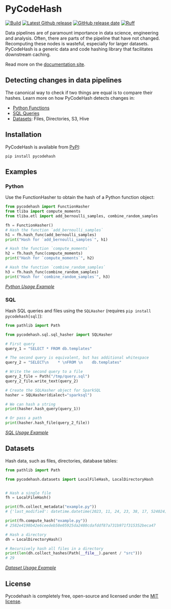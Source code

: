 # PyCodeHash

[![Build](https://github.com/pycodehash/pycodehash/workflows/build/badge.svg)](https://github.com/pycodehash/pycodehash/actions)
[![Latest Github release](https://img.shields.io/github/v/release/pycodehash/pycodehash)](https://github.com/pycodehash/pycodehash/releases)
[![GitHub release date](https://img.shields.io/github/release-date/pycodehash/pycodehash)](https://github.com/pycodehash/pycodehash/releases)
[![Ruff](https://img.shields.io/endpoint?url=https://raw.githubusercontent.com/charliermarsh/ruff/main/assets/badge/v1.json)](https://github.com/astral-sh/ruff)

Data pipelines are of paramount importance in data science, engineering and analysis.
Often, there are parts of the pipeline that have not changed.
Recomputing these nodes is wasteful, especially for larger datasets.
PyCodeHash is a generic data and code hashing library that facilitates downstream caching.

Read more on the [documentation site](https://pycodehash.github.io/pycodehash/).

## Detecting changes in data pipelines

The canonical way to check if two things are equal is to compare their hashes.
Learn more on how PyCodeHash detects changes in:

- [Python Functions](https://pycodehash.github.io/pycodehash/python_functions/)
- [SQL Queries](https://pycodehash.github.io/pycodehash/sql_queries/)
- [Datasets](https://pycodehash.github.io/pycodehash/datasets/): Files, Directories, S3, Hive

## Installation

PyCodeHash is available from [PyPI](https://pypi.org/project/pycodehash/):

```shell
pip install pycodehash
```

## Examples

### Python

Use the FunctionHasher to obtain the hash of a Python function object:

```python
from pycodehash import FunctionHasher
from tliba import compute_moments
from tliba.etl import add_bernoulli_samples, combine_random_samples

fh = FunctionHasher()
# Hash the function `add_bernoulli_samples`
h1 = fh.hash_func(add_bernoulli_samples)
print("Hash for `add_bernoulli_samples`", h1)

# Hash the function `compute_moments`
h2 = fh.hash_func(compute_moments)
print("Hash for `compute_moments`", h2)

# Hash the function `combine_random_samples`
h3 = fh.hash_func(combine_random_samples)
print("Hash for `combine_random_samples`", h3)
```
_[Python Usage Example](https://github.com/pycodehash/pycodehash/blob/main/example.py)_

### SQL

Hash SQL queries and files using the `SQLHasher` (requires `pip install pycodehash[sql]`):

```python
from pathlib import Path

from pycodehash.sql.sql_hasher import SQLHasher

# First query
query_1 = "SELECT * FROM db.templates"

# The second query is equivalent, but has additional whitespace
query_2 = "SELECT\n    * \nFROM \n    db.templates"

# Write the second query to a file
query_2_file = Path("/tmp/query.sql")
query_2_file.write_text(query_2)

# Create the SQLHasher object for SparkSQL
hasher = SQLHasher(dialect="sparksql")

# We can hash a string
print(hasher.hash_query(query_1))

# Or pass a path
print(hasher.hash_file(query_2_file))
```
_[SQL Usage Example](https://github.com/pycodehash/pycodehash/blob/main/example_sql.py)_

## Datasets

Hash data, such as files, directories, database tables:

```python
from pathlib import Path

from pycodehash.datasets import LocalFileHash, LocalDirectoryHash


# Hash a single file
fh = LocalFileHash()

print(fh.collect_metadata("example.py"))
# {'last_modified': datetime.datetime(2023, 11, 24, 23, 38, 17, 524024), 'size': 621}

print(fh.compute_hash("example.py"))
# 2582e4198b42e6ceedeb58e05925da2480cdafddf87a731b971f315352beca47

# Hash a directory
dh = LocalDirectoryHash()

# Recursively hash all files in a directory
print(len(dh.collect_hashes(Path(__file__).parent / "src")))
# 29
```
_[Dataset Usage Example](https://github.com/pycodehash/pycodehash/blob/main/example_data.py)_

## License

Pycodehash is completely free, open-source and licensed under the [MIT license](https://en.wikipedia.org/wiki/MIT_License).
